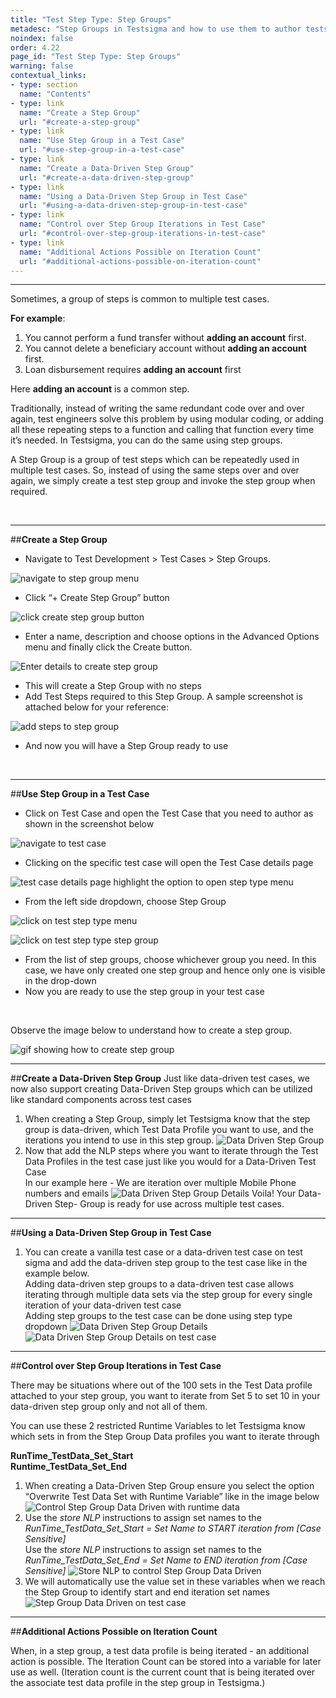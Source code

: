 ```yaml
---
title: "Test Step Type: Step Groups"
metadesc: "Step Groups in Testsigma and how to use them to author tests at a faster pace"
noindex: false
order: 4.22
page_id: "Test Step Type: Step Groups"
warning: false
contextual_links:
- type: section
  name: "Contents"
- type: link
  name: "Create a Step Group"
  url: "#create-a-step-group"
- type: link
  name: "Use Step Group in a Test Case"
  url: "#use-step-group-in-a-test-case"
- type: link
  name: "Create a Data-Driven Step Group"
  url: "#create-a-data-driven-step-group"
- type: link
  name: "Using a Data-Driven Step Group in Test Case"
  url: "#using-a-data-driven-step-group-in-test-case"
- type: link
  name: "Control over Step Group Iterations in Test Case"
  url: "#control-over-step-group-iterations-in-test-case"
- type: link
  name: "Additional Actions Possible on Iteration Count"
  url: "#additional-actions-possible-on-iteration-count"
---
```


---

Sometimes, a group of steps is common to multiple test cases. 

**For example**:
 1. You cannot perform a fund transfer without **adding an account** first. 
 2. You cannot delete a beneficiary account without **adding an account** first. 
 3. Loan disbursement requires **adding an account** first

 Here **adding an account** is a common step.

Traditionally, instead of writing the same redundant code over and over again, test engineers solve this problem by using modular coding, or adding all these repeating steps to a function and calling that function every time it’s needed. In Testsigma, you can do the same using step groups. 

A Step Group is a group of test steps which can be repeatedly used in multiple test cases. So, instead of using the same steps over and over again, we simply create a test step group and invoke the step group when required.

&emsp;

---
##**Create a Step Group**

 * Navigate to Test Development > Test Cases > Step Groups.

![navigate to step group menu](https://docs.testsigma.com/images/step-group/navigate-to-step-group-menu.png)

 * Click “+ Create Step Group” button
  
![ click create step group button](
https://docs.testsigma.com/images/step-group/click-create-step-group-button.png)

 * Enter a name, description and choose options in the Advanced Options menu and finally click the Create button.

![Enter details to create step group](https://docs.testsigma.com/images/step-group/enter-details-and-create-step-group.png)

 * This will create a Step Group with no steps
 * Add Test Steps required to this Step Group. A sample screenshot is attached below for your reference: 

![add steps to step group](https://docs.testsigma.com/images/step-group/add-steps-to-step-group.png)

 * And now you will have a Step Group ready to use

&emsp;

---
##**Use Step Group in a Test Case**

 * Click on Test Case and open the Test Case that you need to author as shown in the screenshot below

![navigate to test case](https://s3.amazonaws.com/static-docs.testsigma.com/new_images/test-cases/step-types/step-group/navigate-to-test-case.png)

 * Clicking on the specific test case will open the Test Case details page
  
![test case details page highlight the option to open step type menu](https://docs.testsigma.com/images/step-group/test-case-details-page-to-open-step-type-menu.png)

 * From the left side dropdown, choose Step Group

![click on test step type menu](
https://docs.testsigma.com/images/step-group/click-on-test-step-type-menu.png)

![click on test step type step group](https://docs.testsigma.com/images/step-group/click-on-test-step-type-step-group.png)

 * From the list of step groups, choose whichever group you need. In this case, we have only created one step group and hence only one is visible in the drop-down
 * Now you are ready to use the step group in your test case

&emsp;

Observe the image below to understand how to create a step group.

![ gif showing how to create step group](https://s3.amazonaws.com/static-docs.testsigma.com/new_images/test-cases/step-types/step-group/gif-create-step-group.gif)



---
##**Create a Data-Driven Step Group**
Just like data-driven test cases, we now also support creating Data-Driven Step groups which can be utilized like standard components across test cases 

  1. When creating a Step Group, simply let Testsigma know that the step group is data-driven, which Test Data Profile you want to use, and the iterations you intend to use in this step group.
     ![Data Driven Step Group](https://docs.testsigma.com/images/step-group/step-group-data-driven.png)
  2. Now that add the NLP steps where you want to iterate through the Test Data Profiles in the test case just like you would for a Data-Driven Test Case
     <br/>In our example here - We are iteration over multiple Mobile Phone numbers and emails
     ![Data Driven Step Group Details](https://docs.testsigma.com/images/step-group/step-group-details.png)
     Voila! Your Data-Driven Step- Group is ready for use across multiple test cases.


---
##**Using a Data-Driven Step Group in Test Case**
  1. You can create a vanilla test case or a data-driven test case on test sigma and add the data-driven step group to the test case like in the example below.
     <br/>
     Adding data-driven step groups to a data-driven test case allows iterating through multiple data sets via the step group for every single iteration of your data-driven test case 
     <br/>
     Adding step groups to the test case can be done using step type dropdown
     ![Data Driven Step Group Details](https://docs.testsigma.com/images/step-group/step-group-as-step-on-test-case.png)
     ![Data Driven Step Group Details on test case](https://docs.testsigma.com/images/step-group/step-group-on-test-case.png)


---
##**Control over Step Group Iterations in Test Case**
 
  There may be situations where out of the 100 sets in the Test Data profile attached to your step group, you want to iterate from Set 5 to set 10 in your data-driven step group only and not all of them.
  
  You can use these 2 restricted Runtime Variables to let Testsigma know which sets in from the Step Group Data profiles you want to iterate through

  **RunTime_TestData_Set_Start**<br/>
  **Runtime_TestData_Set_End**

  1. When creating a Data-Driven Step Group ensure you select the option “Overwrite Test Data Set with Runtime Variable” like in the image below
     ![Control Step Group Data Driven with runtime data](https://docs.testsigma.com/images/step-group/step-group-runtime-data.png)
  2. Use the *store NLP* instructions to assign set names to the _RunTime_TestData_Set_Start = Set Name to START iteration from [Case Sensitive]_
     <br/>Use the *store NLP* instructions to assign set names to the _RunTime_TestData_Set_End = Set Name to END iteration from [Case Sensitive]_
     ![Store NLP to control Step Group Data Driven](https://docs.testsigma.com/images/step-group/step-group-store-run-time-data.png)
  3. We will automatically use the value set in these variables when we reach the Step Group to identify start and end iteration set names
     ![Step Group Data Driven on test case](https://docs.testsigma.com/images/step-group/step-group-on-test-case-part2.png)

---

##**Additional Actions Possible on Iteration Count**

When, in a step group, a test data profile is being iterated - an additional action is possible. The Iteration Count can be stored into a variable for later use as well. (Iteration count is the current count that is being iterated over the associate test data profile in the step group in Testsigma.)






